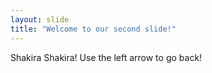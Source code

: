 ```yaml
---
layout: slide
title: "Welcome to our second slide!"
---
```

Shakira Shakira!
Use the left arrow to go back!

